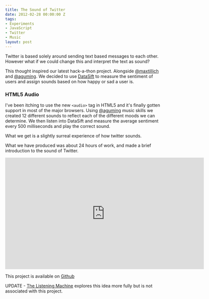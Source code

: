 ```yaml
---
title: The Sound of Twitter
date: 2012-02-28 00:00:00 Z
tags:
- Experiments
- JavaScript
- Twitter
- Music
layout: post
---
```


Twitter is based solely around sending text based messages to each other. However what if we could change this and interpret the text as sound?

This thought inspired our latest hack-a-thon project. Alongside <a href="http://twitter.com/maxtillich">@maxtillich</a> and <a href="http://twitter.com/aguming">@aguming</a>. We decided to use <a href="http://datasift.com">DataSift</a> to measure the sentiment of users and assign sounds based on how happy or sad a user is.

<h3><span>HTML5 Audio</span></h3>

I've been itching to use the new <code>&lt;audio&gt;</code> tag in HTML5 and it's finally gotten support in most of the major browsers. Using <a href="http://twitter.com/aguming">@aguming</a> music skills we created 12 different sounds to reflect each of the different moods we can determine. We then listen into DataSift and measure the average sentiment every 500 milliseconds and play the correct sound.

What we get is a slightly surreal experience of how twitter sounds.

What we have produced was about 24 hours of work, and made a brief introduction to the sound of Twitter. 

<div class="video">
<iframe width="640" height="360" src="https://www.youtube.com/embed/z1glJZZCEUQ?rel=0" frameborder="0"> </iframe>
</div>

This project is available on <a href="https://github.com/datasift/Sound-of-Twitter">Github</a>

UPDATE - <a href="http://thelisteningmachine.org/">The Listening Machine</a> explores this idea more fully but is not associated with this project.



